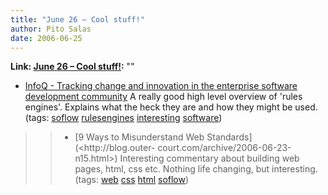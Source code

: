 ```yaml
---
title: "June 26 – Cool stuff!"
author: Pito Salas
date: 2006-06-25
---
```


**Link: [June 26 – Cool stuff!](None):** ""

  * [InfoQ - Tracking change and innovation in the enterprise software development community](<http://www.infoq.com/news/Real-World-Rules-Engines>) A really good high level overview of 'rules engines'. Explains what the heck they are and how they might be used. (tags: [soflow](<http://del.icio.us/pitosalas/soflow>) [rulesengines](<http://del.icio.us/pitosalas/rulesengines>) [interesting](<http://del.icio.us/pitosalas/interesting>) [software](<http://del.icio.us/pitosalas/software>))
>>   * [9 Ways to Misunderstand Web Standards](<http://blog.outer-
court.com/archive/2006-06-23-n15.html>) Interesting commentary about building
web pages, html, css etc. Nothing life changing, but interesting. (tags:
[web](<http://del.icio.us/pitosalas/web>)
[css](<http://del.icio.us/pitosalas/css>)
[html](<http://del.icio.us/pitosalas/html>)
[soflow](<http://del.icio.us/pitosalas/soflow>))

>>


